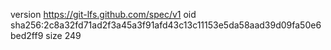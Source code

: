 version https://git-lfs.github.com/spec/v1
oid sha256:2c8a32fd71ad2f3a45a3f91afd43c13c11153e5da58aad39d09fa50e6bed2ff9
size 249
